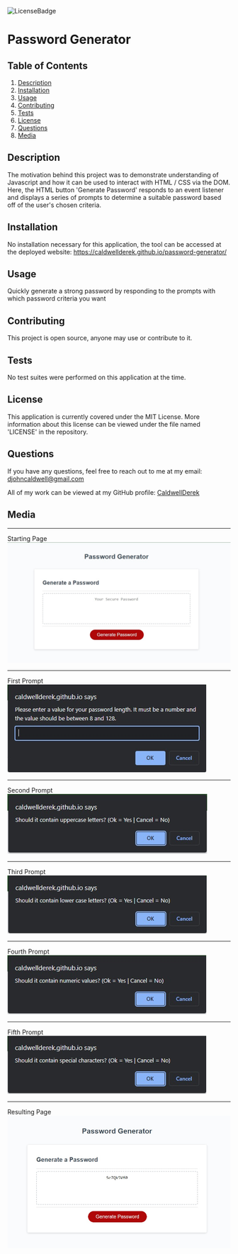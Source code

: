 ![LicenseBadge](https://img.shields.io/badge/License-MIT-blue)
# Password Generator

## Table of Contents
1. [Description](#description)
2. [Installation](#installation)
3. [Usage](#usage)
4. [Contributing](#contributing)
5. [Tests](#tests)
6. [License](#license)
7. [Questions](#questions)
8. [Media](#media)


## Description
The motivation behind this project was to demonstrate understanding of Javascript and how it can be used to interact with HTML / CSS via the DOM. Here, the HTML button 'Generate Password' responds to an event listener and displays a series of prompts to determine a suitable password based off of the user's chosen criteria.

## Installation
No installation necessary for this application, the tool can be accessed at the deployed website: https://caldwellderek.github.io/password-generator/

## Usage
Quickly generate a strong password by responding to the prompts with which password criteria you want

## Contributing
This project is open source, anyone may use or contribute to it.

## Tests
No test suites were performed on this application at the time.

## License
This application is currently covered under the MIT License. More information about this license can be viewed under the file named 'LICENSE' in the repository.

## Questions
If you have any questions, feel free to reach out to me at my email: djohncaldwell@gmail.com

All of my work can be viewed at my GitHub profile: [CaldwellDerek](https://github.com/CaldwellDerek)

## Media
---
Starting Page
![Start](./assets/images/home.jpg)

---
First Prompt
![First-Prompt](./assets/images/first-prompt.jpg)

---
Second Prompt
![Second-Prompt](./assets/images/second-prompt.jpg)

---
Third Prompt
![Third-Prompt](./assets/images/third-prompt.jpg)

---
Fourth Prompt 
![Fourth-Prompt](./assets/images/fourth-prompt.jpg)

---
Fifth Prompt
![Fifth-Prompt](./assets/images/fifth-prompt.jpg)

---
Resulting Page
![Result](./assets/images/result.jpg)